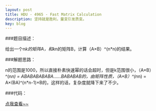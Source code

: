 ```yaml
---
layout: post
title: HDU - 4965 - Fast Matrix Calculation
description: 坚持就是胜利，量变引发质变。
key: blog
---
```


###题目描述：

给出一个n*k的矩阵A，和k*n的矩阵B，计算（A×B）^(n*n)的结果。

###解题思路：

n的范围是1000，所以直接朴素快速幂的话会超时，但是k范围很小，（A×B）^(n*n) = ABABABABABA......BABABAB的，由矩阵性质，（A×B）^(n*n) = A×(BA)^(n*n-1)×B的，这样的话，复杂度就降下来了不少。

###代码：

<a href="http://paste.ubuntu.com/11406441/">点我查看~~</a>